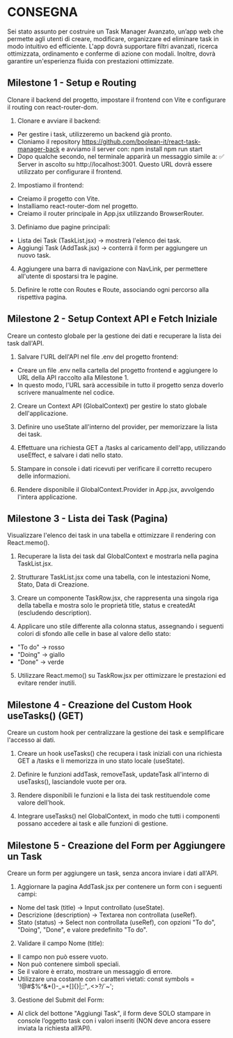 # CONSEGNA

Sei stato assunto per costruire un Task Manager Avanzato, un’app web che permette agli utenti di creare, modificare, organizzare ed eliminare task in modo intuitivo ed efficiente.
L'app dovrà supportare filtri avanzati, ricerca ottimizzata, ordinamento e conferme di azione con modali. Inoltre, dovrà garantire un'esperienza fluida con prestazioni ottimizzate.

## Milestone 1 - Setup e Routing

Clonare il backend del progetto, impostare il frontend con Vite e configurare il routing con react-router-dom.

1. Clonare e avviare il backend:

- Per gestire i task, utilizzeremo un backend già pronto.
- Cloniamo il repository
  https://github.com/boolean-it/react-task-manager-back
  e avviamo il server con:
  npm install
  npm run start
- Dopo qualche secondo, nel terminale apparirà un messaggio simile a: ✅ Server in ascolto su http://localhost:3001. Questo URL dovrà essere utilizzato per configurare il frontend.

2. Impostiamo il frontend:

- Creiamo il progetto con Vite.
- Installiamo react-router-dom nel progetto.
- Creiamo il router principale in App.jsx utilizzando BrowserRouter.

3. Definiamo due pagine principali:

- Lista dei Task (TaskList.jsx) → mostrerà l'elenco dei task.
- Aggiungi Task (AddTask.jsx) → conterrà il form per aggiungere un nuovo task.

4. Aggiungere una barra di navigazione con NavLink, per permettere all'utente di spostarsi tra le pagine.

5. Definire le rotte con Routes e Route, associando ogni percorso alla rispettiva pagina.

## Milestone 2 - Setup Context API e Fetch Iniziale

Creare un contesto globale per la gestione dei dati e recuperare la lista dei task dall'API.

1. Salvare l'URL dell'API nel file .env del progetto frontend:

- Creare un file .env nella cartella del progetto frontend e aggiungere lo URL della API raccolto alla Milestone 1.
- In questo modo, l'URL sarà accessibile in tutto il progetto senza doverlo scrivere manualmente nel codice.

2. Creare un Context API (GlobalContext) per gestire lo stato globale dell'applicazione.

3. Definire uno useState all'interno del provider, per memorizzare la lista dei task.

4. Effettuare una richiesta GET a /tasks al caricamento dell'app, utilizzando useEffect, e salvare i dati nello stato.

5. Stampare in console i dati ricevuti per verificare il corretto recupero delle informazioni.

6. Rendere disponibile il GlobalContext.Provider in App.jsx, avvolgendo l'intera applicazione.

## Milestone 3 - Lista dei Task (Pagina)

Visualizzare l'elenco dei task in una tabella e ottimizzare il rendering con React.memo().

1. Recuperare la lista dei task dal GlobalContext e mostrarla nella pagina TaskList.jsx.

2. Strutturare TaskList.jsx come una tabella, con le intestazioni Nome, Stato, Data di Creazione.

3. Creare un componente TaskRow.jsx, che rappresenta una singola riga della tabella e mostra solo le proprietà title, status e createdAt (escludendo description).

4. Applicare uno stile differente alla colonna status, assegnando i seguenti colori di sfondo alle celle in base al valore dello stato:

- "To do" → rosso
- "Doing" → giallo
- "Done" → verde

5. Utilizzare React.memo() su TaskRow.jsx per ottimizzare le prestazioni ed evitare render inutili.

## Milestone 4 - Creazione del Custom Hook useTasks() (GET)

Creare un custom hook per centralizzare la gestione dei task e semplificare l'accesso ai dati.

1. Creare un hook useTasks() che recupera i task iniziali con una richiesta GET a /tasks e li memorizza in uno stato locale (useState).

2. Definire le funzioni addTask, removeTask, updateTask all'interno di useTasks(), lasciandole vuote per ora.

3. Rendere disponibili le funzioni e la lista dei task restituendole come valore dell'hook.

4. Integrare useTasks() nel GlobalContext, in modo che tutti i componenti possano accedere ai task e alle funzioni di gestione.

## Milestone 5 - Creazione del Form per Aggiungere un Task

Creare un form per aggiungere un task, senza ancora inviare i dati all'API.

1. Aggiornare la pagina AddTask.jsx per contenere un form con i seguenti campi:

- Nome del task (title) → Input controllato (useState).
- Descrizione (description) → Textarea non controllata (useRef).
- Stato (status) → Select non controllata (useRef), con opzioni "To do", "Doing", "Done", e valore predefinito "To do".

2. Validare il campo Nome (title):

- Il campo non può essere vuoto.
- Non può contenere simboli speciali.
- Se il valore è errato, mostrare un messaggio di errore.
- Utilizzare una costante con i caratteri vietati:
  const symbols = '!@#$%^&\*()-\_=+[]{}|;:",.<>?/`~';

3. Gestione del Submit del Form:

- Al click del bottone "Aggiungi Task", il form deve SOLO stampare in console l’oggetto task con i valori inseriti (NON deve ancora essere inviata la richiesta all’API).
